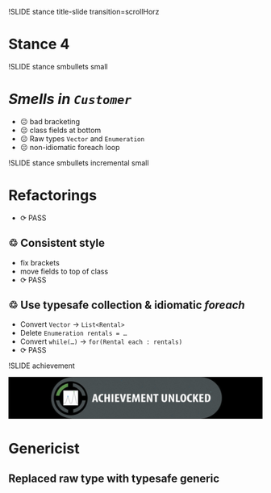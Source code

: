 !SLIDE stance title-slide transition=scrollHorz
# Stance 4

!SLIDE stance smbullets small

*Smells in `Customer`*
======================
* ☹ bad bracketing
* ☹ class fields at bottom
* ☹ Raw types `Vector` and `Enumeration`
* ☹ non-idiomatic foreach loop

!SLIDE stance smbullets incremental small

Refactorings
============
* <span class="PASS">⟳ PASS</span>

♲ Consistent style
------------------
* fix brackets
* move fields to top of class
* <span class="PASS">⟳ PASS</span>

♲ Use typesafe collection & idiomatic *foreach*
------------------------------------------------
* Convert `Vector` → `List<Rental>`
* Delete `Enumeration rentals = …`
* Convert `while(…)` → `for(Rental each : rentals)`
* <span class="PASS">⟳ PASS</span>

!SLIDE achievement

![achievement unlocked](achievement_unlocked.png)
# Genericist
## Replaced raw type with typesafe generic
